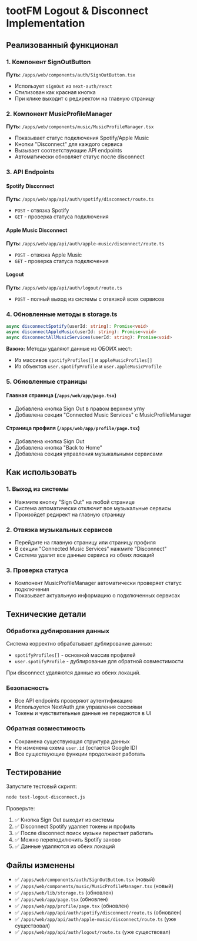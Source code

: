 # tootFM Logout & Disconnect Implementation

## Реализованный функционал

### 1. Компонент SignOutButton
**Путь:** `/apps/web/components/auth/SignOutButton.tsx`

- Использует `signOut` из `next-auth/react`
- Стилизован как красная кнопка
- При клике выходит с редиректом на главную страницу

### 2. Компонент MusicProfileManager
**Путь:** `/apps/web/components/music/MusicProfileManager.tsx`

- Показывает статус подключения Spotify/Apple Music
- Кнопки "Disconnect" для каждого сервиса
- Вызывает соответствующие API endpoints
- Автоматически обновляет статус после disconnect

### 3. API Endpoints

#### Spotify Disconnect
**Путь:** `/apps/web/app/api/auth/spotify/disconnect/route.ts`
- `POST` - отвязка Spotify
- `GET` - проверка статуса подключения

#### Apple Music Disconnect
**Путь:** `/apps/web/app/api/auth/apple-music/disconnect/route.ts`
- `POST` - отвязка Apple Music
- `GET` - проверка статуса подключения

#### Logout
**Путь:** `/apps/web/app/api/auth/logout/route.ts`
- `POST` - полный выход из системы с отвязкой всех сервисов

### 4. Обновленные методы в storage.ts

```typescript
async disconnectSpotify(userId: string): Promise<void>
async disconnectAppleMusic(userId: string): Promise<void>
async disconnectAllMusicServices(userId: string): Promise<void>
```

**Важно:** Методы удаляют данные из ОБОИХ мест:
- Из массивов `spotifyProfiles[]` и `appleMusicProfiles[]`
- Из объектов `user.spotifyProfile` и `user.appleMusicProfile`

### 5. Обновленные страницы

#### Главная страница (`/apps/web/app/page.tsx`)
- Добавлена кнопка Sign Out в правом верхнем углу
- Добавлена секция "Connected Music Services" с MusicProfileManager

#### Страница профиля (`/apps/web/app/profile/page.tsx`)
- Добавлена кнопка Sign Out
- Добавлена кнопка "Back to Home"
- Добавлена секция управления музыкальными сервисами

## Как использовать

### 1. Выход из системы
- Нажмите кнопку "Sign Out" на любой странице
- Система автоматически отключит все музыкальные сервисы
- Произойдет редирект на главную страницу

### 2. Отвязка музыкальных сервисов
- Перейдите на главную страницу или страницу профиля
- В секции "Connected Music Services" нажмите "Disconnect"
- Система удалит все данные сервиса из обеих локаций

### 3. Проверка статуса
- Компонент MusicProfileManager автоматически проверяет статус подключения
- Показывает актуальную информацию о подключенных сервисах

## Технические детали

### Обработка дублирования данных
Система корректно обрабатывает дублирование данных:
- `spotifyProfiles[]` - основной массив профилей
- `user.spotifyProfile` - дублирование для обратной совместимости

При disconnect удаляются данные из обеих локаций.

### Безопасность
- Все API endpoints проверяют аутентификацию
- Используется NextAuth для управления сессиями
- Токены и чувствительные данные не передаются в UI

### Обратная совместимость
- Сохранена существующая структура данных
- Не изменена схема `user.id` (остается Google ID)
- Все существующие функции продолжают работать

## Тестирование

Запустите тестовый скрипт:
```bash
node test-logout-disconnect.js
```

Проверьте:
1. ✅ Кнопка Sign Out выходит из системы
2. ✅ Disconnect Spotify удаляет токены и профиль
3. ✅ После disconnect поиск музыки перестает работать
4. ✅ Можно переподключить Spotify заново
5. ✅ Данные удаляются из обеих локаций

## Файлы изменены

- ✅ `/apps/web/components/auth/SignOutButton.tsx` (новый)
- ✅ `/apps/web/components/music/MusicProfileManager.tsx` (новый)
- ✅ `/apps/web/lib/storage.ts` (обновлен)
- ✅ `/apps/web/app/page.tsx` (обновлен)
- ✅ `/apps/web/app/profile/page.tsx` (обновлен)
- ✅ `/apps/web/app/api/auth/spotify/disconnect/route.ts` (обновлен)
- ✅ `/apps/web/app/api/auth/apple-music/disconnect/route.ts` (уже существовал)
- ✅ `/apps/web/app/api/auth/logout/route.ts` (уже существовал)
